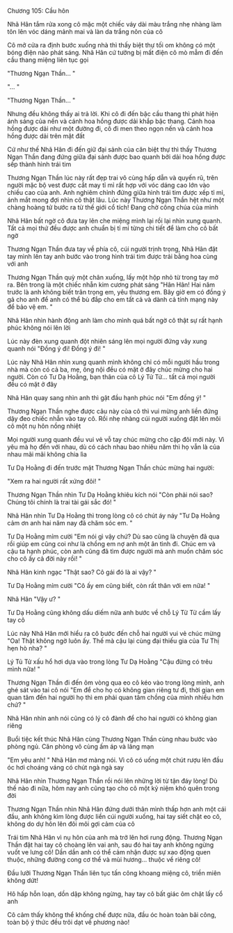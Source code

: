 




Chương 105: Cầu hôn


Nhã Hân tắm rửa xong cô mặc một chiếc váy dài màu trắng nhẹ nhàng làm tôn lên vóc dáng mảnh mai và làn da trắng nõn của cô

Cô mở cửa ra định bước xuống nhà thì thấy biệt thự tối om không có một bóng điện nào phát sáng. Nhã Hân cứ tưởng bị mất điện cô mò mẫm đi đến cầu thang miệng liên tục gọi

"Thương Ngạn Thần... "

"... "

"Thương Ngạn Thần... "

Nhưng đều không thấy ai trả lời. Khi cô đi đến bậc cầu thang thì phát hiện ánh sáng của nến và cánh hoa hồng được dải khắp bậc thang. Cánh hoa hồng được dải như một đường đi, cô đi men theo ngọn nến và cánh hoa hồng được dải trên mặt đất

Cứ như thế Nhã Hân đi đến giữ đại sảnh của căn biệt thự thì thấy Thương Ngạn Thần đang đứng giữa đại sảnh được bao quanh bởi dải hoa hồng được sếp thành hình trái tim

Thương Ngạn Thần lúc này rất đẹp trai vô cùng hấp dẫn và quyến rũ, trên người mặc bộ vest được cắt may tỉ mỉ rất hợp với vóc dáng cao lớn vào chiều cao của anh. Anh nghiêm chỉnh đứng giữa hình trái tim được xếp tỉ mỉ, ánh mắt mong đợi nhìn cô thật lâu. Lúc này Thương Ngạn Thần hệt như một chàng hoàng tử bước ra từ thế giới cổ tích! Đang chờ công chúa của mình

Nhã Hân bất ngờ cô đưa tay lên che miệng mình lại rồi lại nhìn xung quanh. Tất cả mọi thứ đều được anh chuẩn bị tỉ mỉ từng chi tiết để làm cho cô bất ngờ

Thương Ngạn Thần đưa tay về phía cô, cúi người trịnh trọng, Nhã Hân đặt tay mình lên tay anh bước vào trong hình trái tim được trải bằng hoa cùng với anh

Thương Ngạn Thần quỳ một chân xuống, lấy một hộp nhỏ từ trong tay mở ra. Bên trong là một chiếc nhẫn kim cương phát sáng "Hân Hân! Hai năm trước là anh không biết trân trọng em, yêu thương em. Bây giờ em có đồng ý gả cho anh để anh có thể bù đắp cho em tất cả và dành cả tính mạng này để bảo vệ em. "

Nhã Hân nhìn hành động anh làm cho mình quá bất ngờ cô thật sự rất hạnh phúc không nói lên lời

Lúc này đèn xung quanh đột nhiên sáng lên mọi người đứng vây xung quanh nói "Đồng ý đi! Đồng ý đi! "

Lúc này Nhã Hân nhìn xung quanh mình không chỉ có mỗi người hầu trong nhà mà còn có cả ba, mẹ, ông nội đều có mặt ở đây chúc mừng cho hai người. Còn có Tư Dạ Hoằng, bạn thân của cô Lý Tử Tử... tất cả mọi người đều có mặt ở đây

Nhã Hân quay sang nhìn anh thì gật đầu hạnh phúc nói "Em đồng ý! "

Thương Ngạn Thần nghe được câu này của cô thì vui mừng anh liền đứng dậy đeo chiếc nhẫn vào tay cô. Rồi nhẹ nhàng cúi người xuống đặt lên môi cô một nụ hôn nồng nhiệt

Mọi người xung quanh đều vui vẻ vỗ tay chúc mừng cho cặp đôi mới này. Vì yêu mà họ đến với nhau, dù có cách nhau bao nhiêu năm thì họ vẫn là của nhau mãi mãi không chia lìa

Tư Dạ Hoằng đi đến trước mặt Thương Ngạn Thần chúc mừng hai người:

"Xem ra hai người rất xứng đôi! "

Thương Ngạn Thần nhìn Tư Dạ Hoằng khiêu kích nói "Còn phải nói sao? Chúng tôi chính là trai tài gái sắc đó! "

Nhã Hân nhìn Tư Dạ Hoằng thì trong lòng cô có chút áy náy "Tư Dạ Hoằng cảm ơn anh hai năm nay đã chăm sóc em. "

Tư Dạ Hoằng mỉm cười "Em nói gì vậy chứ? Dù sao cũng là chuyện đã qua rồi giúp em cũng coi như là chồng em nợ anh một ân tình đi. Chúc em và cậu ta hạnh phúc, còn anh cũng đã tìm được người mà anh muốn chăm sóc cho cô ấy cả đời này rồi! "

Nhã Hân kinh ngạc "Thật sao? Cô gái đó là ai vậy? "

Tư Dạ Hoằng mỉm cười "Cô ấy em cũng biết, còn rất thân với em nữa! "

Nhã Hân "Vậy ư? "

Tư Dạ Hoằng cũng không dấu diếm nữa anh bước về chỗ Lý Tử Tử cầm lấy tay cô

Lúc này Nhã Hân mới hiểu ra cô bước đến chỗ hai người vui vẻ chúc mừng "Oa! Thật không ngờ luôn ấy. Thế mà cậu lại cùng đại thiếu gia của Tư Thị hẹn hò nha? "

Lý Tủ Tử xấu hổ hơi dựa vào trong lòng Tư Dạ Hoằng "Cậu đừng có trêu mình nữa! "

Thương Ngạn Thần đi đến ôm vòng qua eo cô kéo vào trong lòng mình, anh ghé sát vào tai cô nói "Em để cho họ có không gian riêng tư đi, thời gian em quan tâm đến hai người họ thì em phải quan tâm chồng của mình nhiều hơn chứ? "

Nhã Hân nhìn anh nói cũng có lý cô đành để cho hai người có không gian riêng

Buổi tiệc kết thúc Nhã Hân cùng Thương Ngạn Thần cùng nhau bước vào phòng ngủ. Căn phòng vô cùng ấm áp và lãng mạn

"Em yêu anh! " Nhã Hân mơ màng nói. Vì cô có uống một chút rượu lên đầu óc hơi choáng váng có chút ngà ngà say

Nhã Hân nhìn Thương Ngạn Thần rồi nói lên những lời từ tận đáy lòng! Dù thế nào đi nữa, hôm nay anh cũng tạo cho cô một kỷ niệm khó quên trong đời

Thương Ngạn Thần nhìn Nhã Hân đứng dưới thân mình thấp hơn anh một cái đầu, anh không kìm lòng được liền cúi người xuống, hai tay siết chặt eo cô, không do dự hôn lên đôi môi gợi cảm của cô

Trái tim Nhã Hân vì nụ hôn của anh mà trở lên hơi rung động. Thương Ngạn Thần đặt hai tay cô choàng lên vai anh, sau đó hai tay anh không ngừng vuốt ve lưng cô! Dần dần anh có thể cảm nhận được sự xao động quen thuộc, những đường cong cơ thể và mùi hương... thuộc về riêng cô!

Đầu lưỡi Thương Ngạn Thần liên tục tấn công khoang miệng cô, triền miên không dứt!

Hô hấp hỗn loạn, dồn dập không ngừng, hay tay cô bất giác ôm chặt lấy cổ anh

Cô cảm thấy không thể khống chế được nữa, đầu óc hoàn toàn bãi công, toàn bộ ý thức đều trôi dạt về phương nào!




